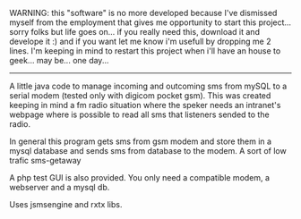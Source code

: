 WARNING: this "software" is no more developed because I've dismissed myself from the employment that gives me opportunity to start this project... sorry folks but life goes on... if you really need this, download it and develope it :) and if you want let me know i'm usefull by dropping me 2 lines.
I'm keeping in mind to restart this project when i'll have an house to geek... may be... one day...


---


A little java code to manage incoming and outcoming sms from mySQL to a serial modem (tested only with digicom pocket gsm).
This was created keeping in mind a fm radio situation where the speker needs an intranet's webpage where is possible to read all sms that listeners sended to the radio.

In general this program gets sms from gsm modem and store them in a mysql database and sends sms from database to the modem. A sort of low trafic sms-getaway

A php test GUI is also provided. You only need a compatible modem, a webserver and a mysql db.

Uses jsmsengine and rxtx libs.